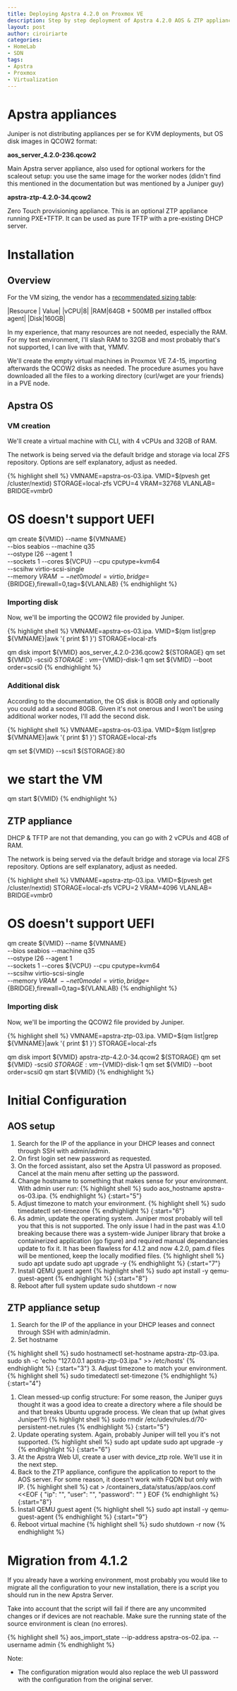 ```yaml
---
title: Deploying Apstra 4.2.0 on Proxmox VE
description: Step by step deployment of Apstra 4.2.0 AOS & ZTP appliances
layout: post
author: ciroiriarte
categories:
- HomeLab
- SDN
tags:
- Apstra
- Proxmox
- Virtualization
---
```


# Apstra appliances

Juniper is not distributing appliances per se for KVM deployments, but OS disk images in QCOW2 format:

**aos_server_4.2.0-236.qcow2**

Main Apstra server appliance, also used for optional workers for the scaleout setup: you use the same image for the worker nodes (didn't find this mentioned in the documentation but was mentioned by a Juniper guy)

**apstra-ztp-4.2.0-34.qcow2**

Zero Touch provisioning appliance. This is an optional ZTP appliance running PXE+TFTP. It can be used as pure TFTP with a pre-existing DHCP server.

# Installation

## Overview

For the VM sizing, the vendor has a [recommendated sizing table](https://www.juniper.net/documentation/us/en/software/apstra4.2/apstra-install-upgrade/topics/ref/apstra-server-resources.html):

|Resource | Value|
|vCPU|8|
|RAM|64GB + 500MB per installed offbox agent|
|Disk|160GB|

In my experience, that many resources are not needed, especially the RAM. For my test environment, I'll slash RAM to 32GB and most probably that's not supported, I can live with that, YMMV.

We'll create the empty virtual machines in Proxmox VE 7.4-15, importing afterwards the QCOW2 disks as needed. The procedure asumes you have downloaded all the files to a working directory (curl/wget are your friends) in a PVE node.


## Apstra OS 

### VM creation

We'll create a virtual machine with CLI, with 4 vCPUs and 32GB of RAM. 

The network is being served via the default bridge and storage via local ZFS repository. Options are self explanatory, adjust as needed.

{% highlight shell %}
VMNAME=apstra-os-03.ipa.<my TLD>
VMID=$(pvesh get /cluster/nextid)
STORAGE=local-zfs
VCPU=4
VRAM=32768
VLANLAB=<my vlan>
BRIDGE=vmbr0

# OS doesn't support UEFI
qm create ${VMID} --name ${VMNAME} \
--bios seabios --machine q35 \
--ostype l26 --agent 1 \
--sockets 1 --cores ${VCPU} --cpu cputype=kvm64 \
--scsihw virtio-scsi-single \
--memory ${VRAM} \
--net0 model=virtio,bridge=${BRIDGE},firewall=0,tag=${VLANLAB}
{% endhighlight %}

### Importing disk

Now, we'll be importing the QCOW2 file provided by Juniper.

{% highlight shell %}
VMNAME=apstra-os-03.ipa.<my TLD>
VMID=$(qm list|grep ${VMNAME}|awk '{ print $1 }')
STORAGE=local-zfs

qm disk import ${VMID} aos_server_4.2.0-236.qcow2  ${STORAGE}
qm set ${VMID} -scsi0 ${STORAGE}:vm-${VMID}-disk-1
qm set ${VMID} --boot order=scsi0
{% endhighlight %}

### Additional disk

According to the documentation, the OS disk is 80GB only and optionally you could add a second 80GB. Given it's not onerous and I won't be using additional worker nodes, I'll add the second disk.

{% highlight shell %}
VMNAME=apstra-os-03.ipa.<my TLD>
VMID=$(qm list|grep ${VMNAME}|awk '{ print $1 }')
STORAGE=local-zfs

qm set ${VMID} --scsi1 ${STORAGE}:80
# we start the VM
qm start ${VMID}
{% endhighlight %}

## ZTP appliance  

DHCP & TFTP are not that demanding, you can go with 2 vCPUs and 4GB of RAM. 

The network is being served via the default bridge and storage via local ZFS repository. Options are self explanatory, adjust as needed.

{% highlight shell %}
VMNAME=apstra-ztp-03.ipa.<my TLD>
VMID=$(pvesh get /cluster/nextid)
STORAGE=local-zfs
VCPU=2
VRAM=4096
VLANLAB=<my vlan>
BRIDGE=vmbr0

# OS doesn't support UEFI
qm create ${VMID} --name ${VMNAME} \
--bios seabios --machine q35 \
--ostype l26 --agent 1 \
--sockets 1 --cores ${VCPU} --cpu cputype=kvm64 \
--scsihw virtio-scsi-single \
--memory ${VRAM} \
--net0 model=virtio,bridge=${BRIDGE},firewall=0,tag=${VLANLAB}
{% endhighlight %}

### Importing disk

Now, we'll be importing the QCOW2 file provided by Juniper.

{% highlight shell %}
VMNAME=apstra-ztp-03.ipa.<my TLD>
VMID=$(qm list|grep ${VMNAME}|awk '{ print $1 }')
STORAGE=local-zfs

qm disk import ${VMID} apstra-ztp-4.2.0-34.qcow2  ${STORAGE}
qm set ${VMID} -scsi0 ${STORAGE}:vm-${VMID}-disk-1
qm set ${VMID} --boot order=scsi0
qm start ${VMID}
{% endhighlight %}

# Initial Configuration
## AOS setup

1. Search for the IP of the appliance in your DHCP leases and connect through SSH with admin/admin.
2. On first login set new password as requested.
3. On the forced assistant, also set the Apstra UI password as proposed. Cancel at the main menu after setting up the password.
4. Change hostname to something that makes sense for your environment. With admin user run:
{% highlight shell %}
sudo aos_hostname apstra-os-03.ipa.<my TLD>
{% endhighlight %}
{:start="5"}
3. Adjust timezone to match your environment.
{% highlight shell %}
sudo timedatectl set-timezone <my TZ>
{% endhighlight %}
{:start="6"}
1. As admin, update the operating system. Juniper most probably will tell you that this is not supported. The only issue I had in the past was 4.1.0 breaking because there was a system-wide Juniper library that broke a containerized application (go figure) and required manual dependancies update to fix it. It has been flawless for 4.1.2 and now 4.2.0, pam.d files will be mentioned, keep the locally modified files.
{% highlight shell %}
sudo apt update
sudo apt upgrade -y
{% endhighlight %}
{:start="7"}
1. Install QEMU guest agent
{% highlight shell %}
sudo apt install -y qemu-guest-agent
{% endhighlight %}
{:start="8"}
1. Reboot after full system update
sudo shutdown -r now

## ZTP appliance setup

1. Search for the IP of the appliance in your DHCP leases and connect through SSH with admin/admin.
2. Set hostname

 {% highlight shell %}
sudo hostnamectl set-hostname apstra-ztp-03.ipa.<my TLD>
sudo sh -c 'echo "127.0.0.1 apstra-ztp-03.ipa.<my TLD>" >> /etc/hosts'
{% endhighlight %}
{:start="3"}
3. Adjust timezone to match your environment.
{% highlight shell %}
sudo timedatectl set-timezone <my TZ>
{% endhighlight %}
{:start="4"}
1. Clean messed-up config structure: For some reason, the Juniper guys thought it was a good idea to create a directory where a file should be and that breaks Ubuntu upgrade process. We clean that up (what gives Juniper?!)
 {% highlight shell %}
sudo rmdir /etc/udev/rules.d/70-persistent-net.rules
{% endhighlight %}
{:start="5"}
1. Update operating system. Again, probably Juniper will tell you it's not supported.
{% highlight shell %}
sudo apt update
sudo apt upgrade -y
{% endhighlight %}
{:start="6"}
7. At the Apstra Web UI, create a user with device_ztp role. We'll use it in the next step.
8. Back to the ZTP appliance, configure the application to report to the AOS server. For some reason, it doesn't work with FQDN but only with IP.
{% highlight shell %}
cat > /containers_data/status/app/aos.conf <<EOF
{
   "ip": "<your-aos-ip>",
   "user": "<your ztp user>",
   "password": "<the super securo password>"
}
EOF
{% endhighlight %}
{:start="8"}
1. Install QEMU guest agent
{% highlight shell %}
sudo apt install -y qemu-guest-agent
{% endhighlight %}
{:start="9"}
7. Reboot virtual machine
{% highlight shell %}
sudo shutdown -r now
{% endhighlight %}

# Migration from 4.1.2

If you already have a working environment, most probably you would like to migrate all the configuration to your new installation, there is a script you should run in the new Apstra Server.

Take into account that the script will fail if there are any uncommited changes or if devices are not reachable. Make sure the running state of the source environment is clean (no errores).

{% highlight shell %}
aos_import_state --ip-address apstra-os-02.ipa.<my TLD> --username admin
{% endhighlight %}

Note: 
- The configuration migration would also replace the web UI password with the configuration from the original server. 
